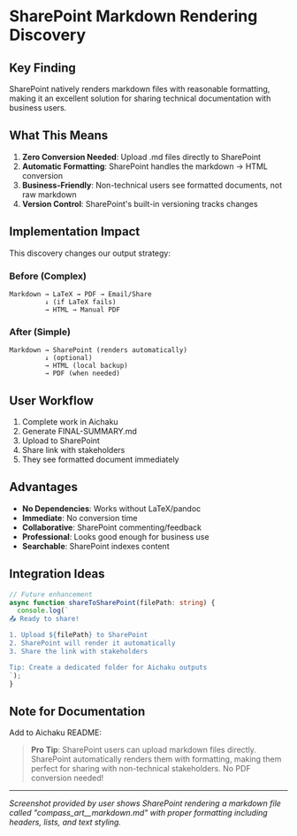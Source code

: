 # SharePoint Markdown Rendering Discovery

## Key Finding

SharePoint natively renders markdown files with reasonable formatting, making it an excellent solution for sharing technical documentation with business users.

## What This Means

1. **Zero Conversion Needed**: Upload .md files directly to SharePoint
2. **Automatic Formatting**: SharePoint handles the markdown → HTML conversion
3. **Business-Friendly**: Non-technical users see formatted documents, not raw markdown
4. **Version Control**: SharePoint's built-in versioning tracks changes

## Implementation Impact

This discovery changes our output strategy:

### Before (Complex)
```
Markdown → LaTeX → PDF → Email/Share
         ↓ (if LaTeX fails)
         → HTML → Manual PDF
```

### After (Simple)
```
Markdown → SharePoint (renders automatically)
         ↓ (optional)
         → HTML (local backup)
         → PDF (when needed)
```

## User Workflow

1. Complete work in Aichaku
2. Generate FINAL-SUMMARY.md
3. Upload to SharePoint
4. Share link with stakeholders
5. They see formatted document immediately

## Advantages

- **No Dependencies**: Works without LaTeX/pandoc
- **Immediate**: No conversion time
- **Collaborative**: SharePoint commenting/feedback
- **Professional**: Looks good enough for business use
- **Searchable**: SharePoint indexes content

## Integration Ideas

```typescript
// Future enhancement
async function shareToSharePoint(filePath: string) {
  console.log(`
📤 Ready to share!

1. Upload ${filePath} to SharePoint
2. SharePoint will render it automatically
3. Share the link with stakeholders

Tip: Create a dedicated folder for Aichaku outputs
`);
}
```

## Note for Documentation

Add to Aichaku README:

> **Pro Tip**: SharePoint users can upload markdown files directly. SharePoint automatically renders them with formatting, making them perfect for sharing with non-technical stakeholders. No PDF conversion needed!

---

*Screenshot provided by user shows SharePoint rendering a markdown file called "compass_art__markdown.md" with proper formatting including headers, lists, and text styling.*